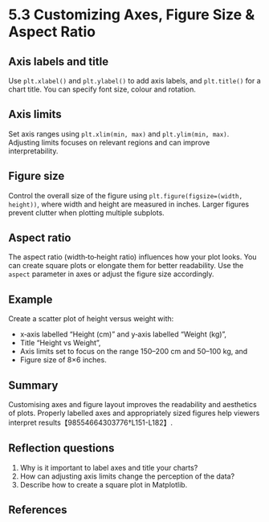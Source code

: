 # 5.3 Customizing Axes, Figure Size & Aspect Ratio

## Axis labels and title

Use `plt.xlabel()` and `plt.ylabel()` to add axis labels, and `plt.title()` for a chart title. You can specify font size, colour and rotation.

## Axis limits

Set axis ranges using `plt.xlim(min, max)` and `plt.ylim(min, max)`. Adjusting limits focuses on relevant regions and can improve interpretability.

## Figure size

Control the overall size of the figure using `plt.figure(figsize=(width, height))`, where width and height are measured in inches. Larger figures prevent clutter when plotting multiple subplots.

## Aspect ratio

The aspect ratio (width‑to‑height ratio) influences how your plot looks. You can create square plots or elongate them for better readability. Use the `aspect` parameter in axes or adjust the figure size accordingly.

## Example

Create a scatter plot of height versus weight with:

* x‑axis labelled “Height (cm)” and y‑axis labelled “Weight (kg)”,
* Title “Height vs Weight”,
* Axis limits set to focus on the range 150–200 cm and 50–100 kg, and
* Figure size of 8×6 inches.

## Summary

Customising axes and figure layout improves the readability and aesthetics of plots. Properly labelled axes and appropriately sized figures help viewers interpret results【98554664303776†L151-L182】.

## Reflection questions

1. Why is it important to label axes and title your charts?
2. How can adjusting axis limits change the perception of the data?
3. Describe how to create a square plot in Matplotlib.

## References

[^1]: General guidance on Matplotlib customisation【98554664303776†L151-L182】.

